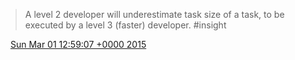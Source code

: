 > A level 2 developer will underestimate task size of a task, to be executed by a level 3 \(faster\) developer\. \#insight

<img src="../../media/tweet.ico" width="12" /> [Sun Mar 01 12:59:07 +0000 2015](https://twitter.com/DromerDenker/status/572018227469004800)